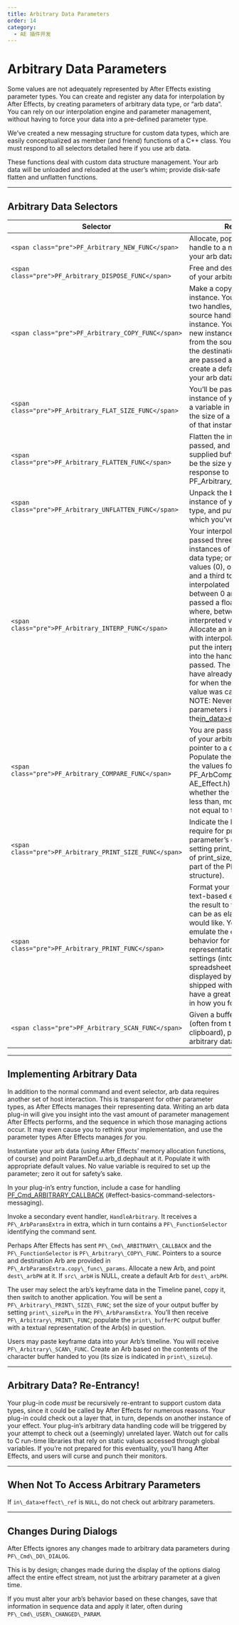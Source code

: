 ```yaml
---
title: Arbitrary Data Parameters
order: 14
category:
  - AE 插件开发
---
```

# Arbitrary Data Parameters

Some values are not adequately represented by After Effects existing parameter types. You can create and register any data for interpolation by After Effects, by creating parameters of arbitrary data type, or “arb data”. You can rely on our interpolation engine and parameter management, without having to force your data into a pre-defined parameter type.

We’ve created a new messaging structure for custom data types, which are easily conceptualized as member (and friend) functions of a C++ class. You must respond to all selectors detailed here if you use arb data.

These functions deal with custom data structure management. Your arb data will be unloaded and reloaded at the user’s whim; provide disk-safe flatten and unflatten functions.

---

## Arbitrary Data Selectors



| **Selector**                                        | **Response**                                                                                                                                                                                                                                                                                                                                                                                                                                                                                                                                                                                                                                                                                                                                             |
| --------------------------------------------------------- | -------------------------------------------------------------------------------------------------------------------------------------------------------------------------------------------------------------------------------------------------------------------------------------------------------------------------------------------------------------------------------------------------------------------------------------------------------------------------------------------------------------------------------------------------------------------------------------------------------------------------------------------------------------------------------------------------------------------------------------------------------------- |
| `<span class="pre">PF_Arbitrary_NEW_FUNC</span>`        | Allocate, populate, and return a handle to a new instance of your arb data.                                                                                                                                                                                                                                                                                                                                                                                                                                                                                                                                                                                                                                                                                    |
| `<span class="pre">PF_Arbitrary_DISPOSE_FUNC</span>`    | Free and destroy an instance of your arbitrary data type.                                                                                                                                                                                                                                                                                                                                                                                                                                                                                                                                                                                                                                                                                                      |
| `<span class="pre">PF_Arbitrary_COPY_FUNC</span>`       | Make a copy of an existing instance. You will be passed two handles, but only the source handle contains a valid instance. You must create a new instance, copy the values from the source, and put it in the destination handle. If you are passed a NULL handle, create a default instance of your arb data.                                                                                                                                                                                                                                                                                                                                                                                                                                                 |
| `<span class="pre">PF_Arbitrary_FLAT_SIZE_FUNC</span>`  | You’ll be passed a handle to an instance of your data type, and a variable in which you return the size of a flattened version of that instance.                                                                                                                                                                                                                                                                                                                                                                                                                                                                                                                                                                                                              |
| `<span class="pre">PF_Arbitrary_FLATTEN_FUNC</span>`    | Flatten the instance you’re passed, and place it in the supplied buffer. The buffer will be the size you reported in response to PF_Arbitrary_FLAT_SIZE_FUNC.                                                                                                                                                                                                                                                                                                                                                                                                                                                                                                                                                                                                 |
| `<span class="pre">PF_Arbitrary_UNFLATTEN_FUNC</span>`  | Unpack the buffer into an instance of your arbitrary data type, and put in the handle which you’ve been passed.                                                                                                                                                                                                                                                                                                                                                                                                                                                                                                                                                                                                                                               |
| `<span class="pre">PF_Arbitrary_INTERP_FUNC</span>`     | Your interpolation function is passed three handles to instances of your arbitrary data type; one containing initial values (0), one final values (1), and a third to hold your interpolated data (somewhere between 0 and 1). You are also passed a float indicating where, between 0 and 1, your interpreted value should be.<br />Allocate an instance and fill it with interpolated data. Then put the interpolated instance into the handle you’ve been passed. The velocity curves have already been accounted for when the normalized time value was calculated.<br />NOTE: Never check out parameters if the[in_data&gt;effect_ref](https://ae-plugins.docsforadobe.dev/effect-basics/PF_InData.html#effect-basics-pf-indata-pf-indata-members) is NULL. |
| `<span class="pre">PF_Arbitrary_COMPARE_FUNC</span>`    | You are passed two instances of your arbitrary data, and a pointer to a comparison result. Populate the result with one of the values for PF_ArbCompareResult (see AE_Effect.h) to indicate whether the first was equal to, less than, more than, or simply not equal to the second.                                                                                                                                                                                                                                                                                                                                                                                                                                                                           |
| `<span class="pre">PF_Arbitrary_PRINT_SIZE_FUNC</span>` | Indicate the buffer size you require for printing your parameter’s current values by setting print_sizePLu (member of print_size_func_params, part of the PF_ArbParamsExtra structure).                                                                                                                                                                                                                                                                                                                                                                                                                                                                                                                                                                       |
| `<span class="pre">PF_Arbitrary_PRINT_FUNC</span>`      | Format your arbitrary data for text-based export, and copy the result to the buffer. This can be as elaborate as you would like. Your plug-in should emulate the cut-and-paste behavior for pasting text representations of parameter settings (into a Microsoft Excel spreadsheet, for example) displayed by the plug-ins shipped with After Effects. You have a great deal of flexibility in how you format your output.                                                                                                                                                                                                                                                                                                                                     |
| `<span class="pre">PF_Arbitrary_SCAN_FUNC</span>`       | Given a buffer of text data (often from the system clipboard), parse it into your arbitrary data format.                                                                                                                                                                                                                                                                                                                                                                                                                                                                                                                                                                                                                                                       |

---

## Implementing Arbitrary Data

In addition to the normal command and event selector, arb data requires another set of host interaction. This is transparent for other parameter types, as After Effects manages their representing data. Writing an arb data plug-in will give you insight into the vast amount of parameter management After Effects performs, and the sequence in which those managing actions occur. It may even cause you to rethink your implementation, and use the parameter types After Effects manages _for_ you.

Instantiate your arb data (using After Effects’ memory allocation functions, of course) and point ParamDef.u.arb_d.dephault at it. Populate it with appropriate default values. No value variable is required to set up the parameter; zero it out for safety’s sake.

In your plug-in’s entry function, include a case for handling [PF_Cmd_ARBITRARY_CALLBACK](../effect-basics/command-selectors.html) (#effect-basics-command-selectors-messaging).

Invoke a secondary event handler, `HandleArbitrary`. It receives a `PF\_ArbParamsExtra` in extra, which in turn contains a `PF\_FunctionSelector` identifying the command sent.

Perhaps After Effects has sent `PF\_Cmd\_ARBITRARY\_CALLBACK` and the `PF\_FunctionSelector` is `PF\_Arbitrary\_COPY\_FUNC`. Pointers to a source and destination Arb are provided in `PF\_ArbParamsExtra.copy\_func\_params`. Allocate a new Arb, and point `dest\_arbPH` at it. If `src\_arbH` is NULL, create a default Arb for `dest\_arbPH`.

The user may select the arb’s keyframe data in the Timeline panel, copy it, then switch to another application. You will be sent a `PF\_Arbitrary\_PRINT\_SIZE\_FUNC`; set the size of your output buffer by setting `print\_sizePLu` in the `PF\_ArbParamsExtra`. You’ll then receive `PF\_Arbitrary\_PRINT\_FUNC`; populate the `print\_bufferPC` output buffer with a textual representation of the Arb(s) in question.

Users may paste keyframe data into your Arb’s timeline. You will receive `PF\_Arbitrary\_SCAN\_FUNC`. Create an Arb based on the contents of the character buffer handed to you (its size is indicated in `print\_sizeLu`).

---

## Arbitrary Data? Re-Entrancy!

Your plug-in code _must_ be recursively re-entrant to support custom data types, since it could be called by After Effects for numerous reasons. Your plug-in could check out a layer that, in turn, depends on another instance of your effect. Your plug-in’s arbitrary data handling code will be triggered by your attempt to check out a (seemingly) unrelated layer. Watch out for calls to C run-time libraries that rely on static values accessed through global variables. If you’re not prepared for this eventuality, you’ll hang After Effects, and users will curse and punch their monitors.

---

## When Not To Access Arbitrary Parameters

If `in\_data>effect\_ref` is `NULL`, do not check out arbitrary parameters.

---

## Changes During Dialogs

After Effects ignores any changes made to arbitrary data parameters during `PF\_Cmd\_DO\_DIALOG`.

This is by design; changes made during the display of the options dialog affect the entire effect stream, not just the arbitrary parameter at a given time.

If you must alter your arb’s behavior based on these changes, save that information in sequence data and apply it later, often during `PF\_Cmd\_USER\_CHANGED\_PARAM`.
